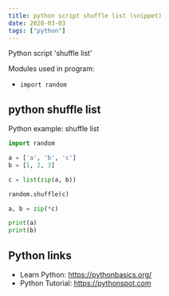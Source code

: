 ```yaml
---
title: python script shuffle list (snippet)
date: 2020-03-03
tags: ["python"]
---
```

Python script 'shuffle list'


Modules used in program: 
* `import random`

## python shuffle list

Python example: shuffle list

```python
import random

a = ['a', 'b', 'c']
b = [1, 2, 3]

c = list(zip(a, b))

random.shuffle(c)

a, b = zip(*c)

print(a)
print(b)

```

## Python links

- Learn Python: https://pythonbasics.org/
- Python Tutorial: https://pythonspot.com

